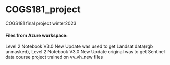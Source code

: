 # COGS181_project
COGS181 final project winter2023

#### Files from Azure workspace: 
Level 2 Notebook V3.0 New Update was used to get Landsat data(rgb unmasked), Level 2 Notebook V3.0 New Update original was to get Sentinel data
course project trained on vv_vh_new files
